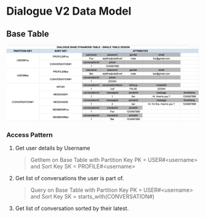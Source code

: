 # Dialogue V2 Data Model

## Base Table

![Base Table](/dev/images/BaseTableExample.png?raw=true 'Dialogue V2 Base Table')

### Access Pattern

1. Get user details by Username

   > GetItem on Base Table with Partition Key PK = USER#\<username\> and Sort Key SK = PROFILE#\<username\>

2. Get list of conversations the user is part of.

   > Query on Base Table with Partition Key PK = USER#\<username\> and Sort Key SK = starts_with(CONVERSATION#)

3. Get list of conversation sorted by their latest.

   >

